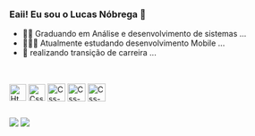### Eaii! Eu sou o Lucas Nóbrega  👋



- 🏄🏽 Graduando em Análise e desenvolvimento de sistemas ...
- 👨🏽‍💻 Atualmente estudando desenvolvimento Mobile ...
- 🧞 realizando transição de carreira ...

##
  
<div style="display": inline_block"><br>
<img align="center" alt="Html_5" height="30" widt="48" src="https://cdn.jsdelivr.net/gh/devicons/devicon@latest/icons/html5/html5-original.svg">
<img align="center" alt="Css-3" height="30" widt="48" src="https://cdn.jsdelivr.net/gh/devicons/devicon@latest/icons/css3/css3-original.svg">
<img align="center" alt="Css-3" height="32" widt="60" src="https://cdn.jsdelivr.net/gh/devicons/devicon@latest/icons/java/java-plain.svg">
<img align="center" alt="Css-3" height="32" widt="60" src="https://cdn.jsdelivr.net/gh/devicons/devicon@latest/icons/mysql/mysql-original-wordmark.svg">
<img align="center" alt="Css-3" height="32" widt="60" src="https://cdn.jsdelivr.net/gh/devicons/devicon@latest/icons/python/python-original.svg">
</div>

##

<div>
  <a href= "mailto:lucas.nobrega@gmail.com"><img src="https://img.shields.io/badge/Gmail-D14836?style=for-the-badge&logo=gmail&logoColor=white" target="_blank"></a>
  <a href= "https://www.linkedin.com/in/lucas-n%C3%B3brega-646a3b223/"><img src="https://img.shields.io/badge/LinkedIn-0077B5?style=for-the-badge&logo=linkedin&logoColor=white" target="_blank"></a>
</div>

